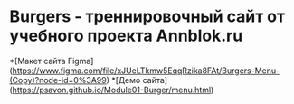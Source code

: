 # Burgers - треннировочный сайт от учебного проекта Annblok.ru

*[Макет сайта Figma] (https://www.figma.com/file/xJUeLTkmw5EqqRzika8FAt/Burgers-Menu-(Copy)?node-id=0%3A99)
*[Демо сайта] (https://psavon.github.io/Module01-Burger/menu.html)